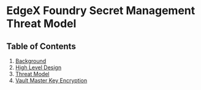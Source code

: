 # EdgeX Foundry Secret Management Threat Model

## Table of Contents

1. [Background](background.md)
2. [High Level Design](high_level_design.md)
3. [Threat Model](threat_model.md)
4. [Vault Master Key Encryption](vault_master_key_encryption.md)